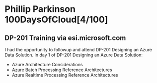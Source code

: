 # Phillip Parkinson 100DaysOfCloud[4/100]

## DP-201 Training via esi.microsoft.com

I had the opportunity to followup and attend DP-201 Designing an Azure Data Solution. 
In day 1 of DP-201 Designing an Azure Data Solution:
- Azure Architecture Considerations
- Azure Batch Processing Reference Architectures
- Azure Realtime Processing Reference Architectures
